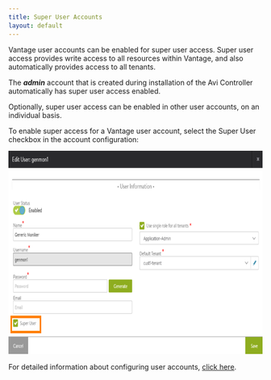```yaml
---
title: Super User Accounts
layout: default
---
```

Vantage user accounts can be enabled for super user access. Super user access provides write access to all resources within Vantage, and also automatically provides access to all tenants. 

The ***admin*** account that is created during installation of the Avi Controller automatically has super user access enabled.

Optionally, super user access can be enabled in other user accounts, on an individual basis.

To enable super access for a Vantage user account, select the Super User checkbox in the account configuration:

<a href="img/user-account-superuser.png"><img src="img/user-account-superuser.png" alt="user-account-superuser" width="792" height="403" class="alignnone size-full wp-image-10430"></a>

For detailed information about configuring user accounts, <a href="user-accounts">click here</a>.
